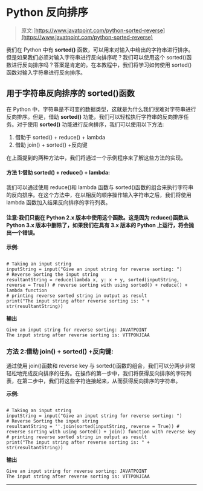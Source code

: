# Python 反向排序

> 原文:[https://www.javatpoint.com/python-sorted-reverse](https://www.javatpoint.com/python-sorted-reverse)

我们在 Python 中有 **sorted()** 函数，可以用来对输入中给出的字符串进行排序。但是如果我们必须对输入字符串进行反向排序呢？我们可以使用这个 sorted()函数进行反向排序吗？答案是肯定的。在本教程中，我们将学习如何使用 sorted()函数对输入字符串进行反向排序。

## 用于字符串反向排序的 sorted()函数

在 Python 中，字符串是不可变的数据类型，这就是为什么我们很难对字符串进行反向排序。但是，借助 **sorted()** 功能，我们可以轻松执行字符串的反向排序任务。对于使用 **sorted()** 功能进行反向排序，我们可以使用以下方法:

1.  借助于 sorted() + reduce() + lambda
2.  借助 join() + sorted() +反向键

在上面提到的两种方法中，我们将通过一个示例程序来了解这些方法的实现。

#### 方法 1:借助 sorted() + reduce() + lambda:

我们可以通过使用 reduce()和 lambda 函数与 sorted()函数的组合来执行字符串的反向排序。在这个方法中，在以相反的顺序操作输入字符串之后，我们将使用 lambda 函数加入结果反向排序的字符列表。

#### 注意:我们只能在 Python 2.x 版本中使用这个函数。这是因为 reduce()函数从 Python 3.x 版本中删除了，如果我们在具有 3.x 版本的 Python 上运行，将会抛出一个错误。

**示例:**

```

# Taking an input string
inputString = input("Give an input string for reverse sorting: ")
# Reverse Sorting the input string 
resultantString = reduce(lambda x, y: x + y, sorted(inputString, reverse = True)) # reverse sorting with using sorted() + reduce() + lambda function
# printing reverse sorted string in output as result
print("The input string after reverse sorting is: " + str(resultantString)) 

```

**输出**

```
Give an input string for reverse sorting: JAVATPOINT
The input string after reverse sorting is: VTTPONJIAA

```

### 方法 2:借助 join() + sorted() +反向键:

通过使用 join()函数和 reverse key 与 sorted()函数的组合，我们可以分两步非常轻松地完成反向排序的任务。在操作的第一步中，我们将获得反向排序的字符列表，在第二步中，我们将这些字符连接起来，从而获得反向排序的字符串。

**示例:**

```

# Taking an input string
inputString = input("Give an input string for reverse sorting: ")
# Reverse Sorting the input string 
resultantString = ''.join(sorted(inputString, reverse = True)) # reverse sorting with using sorted() + join() function with reverse key
# printing reverse sorted string in output as result
print("The input string after reverse sorting is: " + str(resultantString)) 

```

**输出**

```
Give an input string for reverse sorting: JAVATPOINT
The input string after reverse sorting is: VTTPONJIAA

```

* * *